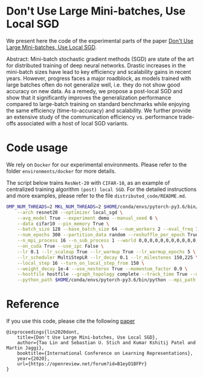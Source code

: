 # Don't Use Large Mini-batches, Use Local SGD
We present here the code of the experimental parts of the paper [Don't Use Large Mini-batches, Use Local SGD](https://openreview.net/forum?id=B1eyO1BFPr).

Abstract:
Mini-batch stochastic gradient methods (SGD) are state of the art for distributed training of deep neural networks. 
Drastic increases in the mini-batch sizes have lead to key efficiency and scalability gains in recent years. 
However, progress faces a major roadblock, as models trained with large batches often do not generalize well, i.e. they do not show good accuracy on new data.
As a remedy, we propose a post-local SGD and show that it significantly improves the generalization performance compared to large-batch training on standard benchmarks while enjoying the same efficiency (time-to-accuracy) and scalability. We further provide an extensive study of the communication efficiency vs. performance trade-offs associated with a host of local SGD variants. 


# Code usage
We rely on `Docker` for our experimental environments. Please refer to the folder `environments/docker` for more details.

The script below trains `ResNet-20` with `CIFAR-10`, as an example of centralized training algorithm `(post) local SGD`.
For the detailed instructions and more examples, please refer to the file `distributed_code/README.md`.
```bash
OMP_NUM_THREADS=2 MKL_NUM_THREADS=2 $HOME/conda/envs/pytorch-py3.6/bin/python run.py \
    --arch resnet20 --optimizer local_sgd \
    --avg_model True --experiment demo --manual_seed 6 \
    --data cifar10 --pin_memory True \
    --batch_size 128 --base_batch_size 64 --num_workers 2 --eval_freq 1 \
    --num_epochs 300 --partition_data random --reshuffle_per_epoch True --stop_criteria epoch \
    --n_mpi_process 16 --n_sub_process 1 --world 0,0,0,0,0,0,0,0,0,0,0,0,0,0,0,0 \
    --on_cuda True --use_ipc False \
    --lr 0.1 --lr_scaleup True --lr_warmup True --lr_warmup_epochs 5 \
    --lr_scheduler MultiStepLR --lr_decay 0.1 --lr_milestones 150,225 \
    --local_step 16 --turn_on_local_step_from 150 \
    --weight_decay 1e-4 --use_nesterov True --momentum_factor 0.9 \
    --hostfile hostfile --graph_topology complete --track_time True --display_tracked_time True \
    --python_path $HOME/conda/envs/pytorch-py3.6/bin/python --mpi_path $HOME/.openmpi/
```

# Reference
If you use this code, please cite the following [paper](https://openreview.net/forum?id=B1eyO1BFPr)

```
@inproceedings{lin2020dont,
    title={Don't Use Large Mini-batches, Use Local SGD},
    author={Tao Lin and Sebastian U. Stich and Kumar Kshitij Patel and Martin Jaggi},
    booktitle={International Conference on Learning Representations},
    year={2020},
    url={https://openreview.net/forum?id=B1eyO1BFPr}
}
```
